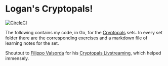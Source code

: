 # Logan's Cryptopals!

[![CircleCI](https://circleci.com/gh/loganmeetsworld/cryptopals.svg?style=svg)](https://circleci.com/gh/loganmeetsworld/cryptopals)

The following contains my code, in Go, for the [Cryptopals](https://cryptopals.com/) sets. In every set folder there are the corresponding exercises and a markdown file of learning notes for the set.

Shoutout to [Filippo Valsorda](twitter.com/FiloSottile) for his [Cryptopals Livstreaming](https://blog.filippo.io/live-streaming-cryptopals/), which helped immensely.